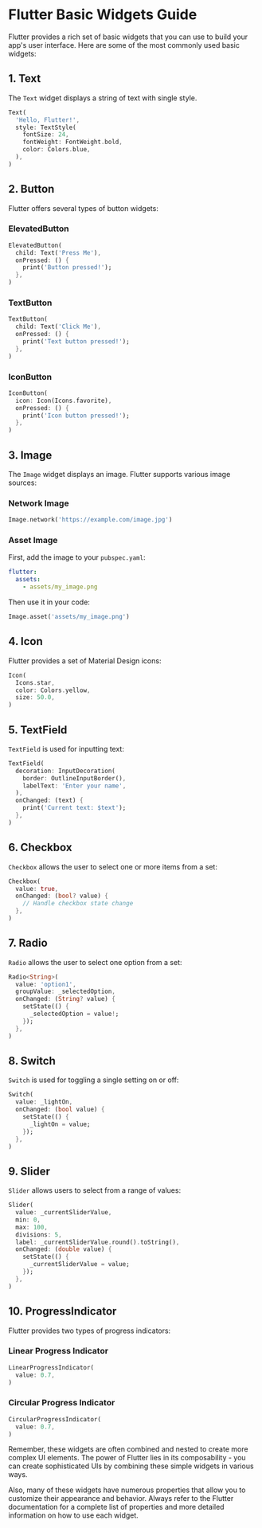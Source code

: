 # Flutter Basic Widgets Guide

Flutter provides a rich set of basic widgets that you can use to build your app's user interface. Here are some of the most commonly used basic widgets:

## 1. Text

The `Text` widget displays a string of text with single style.

```dart
Text(
  'Hello, Flutter!',
  style: TextStyle(
    fontSize: 24,
    fontWeight: FontWeight.bold,
    color: Colors.blue,
  ),
)
```

## 2. Button

Flutter offers several types of button widgets:

### ElevatedButton

```dart
ElevatedButton(
  child: Text('Press Me'),
  onPressed: () {
    print('Button pressed!');
  },
)
```

### TextButton

```dart
TextButton(
  child: Text('Click Me'),
  onPressed: () {
    print('Text button pressed!');
  },
)
```

### IconButton

```dart
IconButton(
  icon: Icon(Icons.favorite),
  onPressed: () {
    print('Icon button pressed!');
  },
)
```

## 3. Image

The `Image` widget displays an image. Flutter supports various image sources:

### Network Image

```dart
Image.network('https://example.com/image.jpg')
```

### Asset Image

First, add the image to your `pubspec.yaml`:

```yaml
flutter:
  assets:
    - assets/my_image.png
```

Then use it in your code:

```dart
Image.asset('assets/my_image.png')
```

## 4. Icon

Flutter provides a set of Material Design icons:

```dart
Icon(
  Icons.star,
  color: Colors.yellow,
  size: 50.0,
)
```

## 5. TextField

`TextField` is used for inputting text:

```dart
TextField(
  decoration: InputDecoration(
    border: OutlineInputBorder(),
    labelText: 'Enter your name',
  ),
  onChanged: (text) {
    print('Current text: $text');
  },
)
```

## 6. Checkbox

`Checkbox` allows the user to select one or more items from a set:

```dart
Checkbox(
  value: true,
  onChanged: (bool? value) {
    // Handle checkbox state change
  },
)
```

## 7. Radio

`Radio` allows the user to select one option from a set:

```dart
Radio<String>(
  value: 'option1',
  groupValue: _selectedOption,
  onChanged: (String? value) {
    setState(() {
      _selectedOption = value!;
    });
  },
)
```

## 8. Switch

`Switch` is used for toggling a single setting on or off:

```dart
Switch(
  value: _lightOn,
  onChanged: (bool value) {
    setState(() {
      _lightOn = value;
    });
  },
)
```

## 9. Slider

`Slider` allows users to select from a range of values:

```dart
Slider(
  value: _currentSliderValue,
  min: 0,
  max: 100,
  divisions: 5,
  label: _currentSliderValue.round().toString(),
  onChanged: (double value) {
    setState(() {
      _currentSliderValue = value;
    });
  },
)
```

## 10. ProgressIndicator

Flutter provides two types of progress indicators:

### Linear Progress Indicator

```dart
LinearProgressIndicator(
  value: 0.7,
)
```

### Circular Progress Indicator

```dart
CircularProgressIndicator(
  value: 0.7,
)
```

Remember, these widgets are often combined and nested to create more complex UI elements. The power of Flutter lies in its composability - you can create sophisticated UIs by combining these simple widgets in various ways.

Also, many of these widgets have numerous properties that allow you to customize their appearance and behavior. Always refer to the Flutter documentation for a complete list of properties and more detailed information on how to use each widget.

